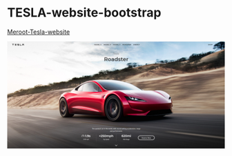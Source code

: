 # TESLA-website-bootstrap
[Meroot-Tesla-website](https://meroot-tesla.bss.design/#)

![](https://github.com/mertkiziloglu/TESLA-website-bootstrap/blob/master/main.png)
